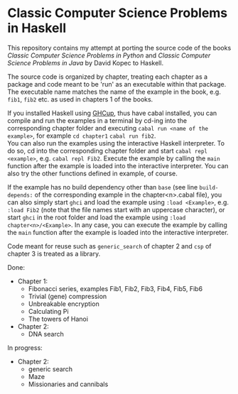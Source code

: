# Classic Computer Science Problems in Haskell

This repository contains my attempt at porting the source code of the books *Classic Computer Science Problems in Python* and *Classic Computer Science Problems in Java* by David Kopec to Haskell.

The source code is organized by chapter, treating each chapter as a package and code meant to be 'run' as an executable within that package. The executable name matches the name of the example in the book, e.g. `fib1`, `fib2` etc. as used in chapters 1 of the books.

If you installed Haskell using [GHCup](https://www.haskell.org/ghcup/), thus have cabal installed, you can compile and run the examples in a terminal by cd-ing into the corresponding chapter folder and executing `cabal run <name of the example>`, for example `cd chapter1` `cabal run fib2`.  
You can also run the examples using the interactive Haskell interpreter. To do so, cd into the corresponding chapter folder and
start `cabal repl <example>`, e.g. `cabal repl Fib2`.
Execute the example by calling the `main` function after the example is loaded into the interactive interpreter. You can also try the other functions defined in example, of course.

If the example has no build dependency other than `base` (see line `build-depends:` of the corresponding example in the chapter\<n>.cabal file), you can also simply start `ghci` and load the example using `:load <Example>`, e.g. `:load Fib2` (note that the file names start with an uppercase character), or start `ghci` in the root folder and load the example using `:load chapter<n>/<Example>`.
In any case, you can execute the example by calling the `main` function after the example is loaded into the interactive interpreter.  

Code meant for reuse such as `generic_search` of chapter 2 and `csp` of chapter 3 is treated as a library.

Done:

- Chapter 1:
  - Fibonacci series, examples Fib1, Fib2, Fib3, Fib4, Fib5, Fib6
  - Trivial (gene) compression
  - Unbreakable encryption
  - Calculating Pi
  - The towers of Hanoi
- Chapter 2:
  - DNA search

In progress:

- Chapter 2:
  - generic search
  - Maze
  - Missionaries and cannibals


